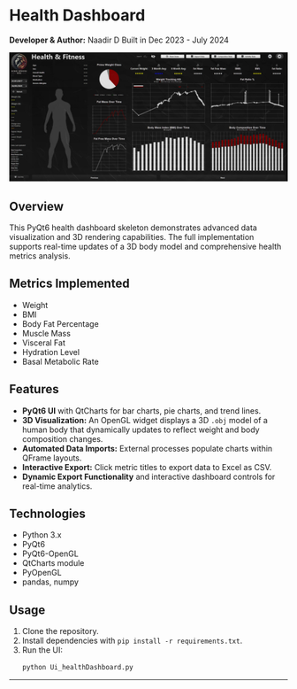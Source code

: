 # Health Dashboard

**Developer & Author:** Naadir D
Built in Dec 2023 - July 2024

![Health Dashboard](screens/Health_Fitness_Screen.JPG)

## Overview

This PyQt6 health dashboard skeleton demonstrates advanced data visualization and 3D rendering capabilities. The full implementation supports real-time updates of a 3D body model and comprehensive health metrics analysis.

## Metrics Implemented

- Weight  
- BMI  
- Body Fat Percentage  
- Muscle Mass  
- Visceral Fat  
- Hydration Level  
- Basal Metabolic Rate  

## Features

- **PyQt6 UI** with QtCharts for bar charts, pie charts, and trend lines.
- **3D Visualization:** An OpenGL widget displays a 3D `.obj` model of a human body that dynamically updates to reflect weight and body composition changes.
- **Automated Data Imports:** External processes populate charts within QFrame layouts.
- **Interactive Export:** Click metric titles to export data to Excel as CSV.
- **Dynamic Export Functionality** and interactive dashboard controls for real-time analytics.

## Technologies

- Python 3.x  
- PyQt6  
- PyQt6-OpenGL  
- QtCharts module  
- PyOpenGL  
- pandas, numpy  

## Usage

1. Clone the repository.  
2. Install dependencies with `pip install -r requirements.txt`.  
3. Run the UI:  
   ```bash
   python Ui_healthDashboard.py
   ```


---

